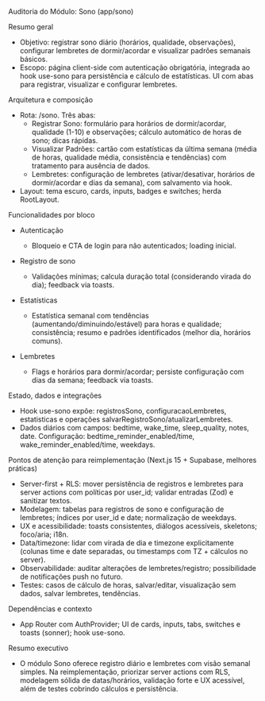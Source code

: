 Auditoria do Módulo: Sono (app/sono)

Resumo geral
- Objetivo: registrar sono diário (horários, qualidade, observações), configurar lembretes de dormir/acordar e visualizar padrões semanais básicos.
- Escopo: página client-side com autenticação obrigatória, integrada ao hook use-sono para persistência e cálculo de estatísticas. UI com abas para registrar, visualizar e configurar lembretes.

Arquitetura e composição
- Rota: /sono. Três abas:
  - Registrar Sono: formulário para horários de dormir/acordar, qualidade (1-10) e observações; cálculo automático de horas de sono; dicas rápidas.
  - Visualizar Padrões: cartão com estatísticas da última semana (média de horas, qualidade média, consistência e tendências) com tratamento para ausência de dados.
  - Lembretes: configuração de lembretes (ativar/desativar, horários de dormir/acordar e dias da semana), com salvamento via hook.
- Layout: tema escuro, cards, inputs, badges e switches; herda RootLayout.

Funcionalidades por bloco
- Autenticação
  - Bloqueio e CTA de login para não autenticados; loading inicial.

- Registro de sono
  - Validações mínimas; calcula duração total (considerando virada do dia); feedback via toasts.

- Estatísticas
  - Estatística semanal com tendências (aumentando/diminuindo/estável) para horas e qualidade; consistência; resumo e padrões identificados (melhor dia, horários comuns).

- Lembretes
  - Flags e horários para dormir/acordar; persiste configuração com dias da semana; feedback via toasts.

Estado, dados e integrações
- Hook use-sono expõe: registrosSono, configuracaoLembretes, estatisticas e operações salvarRegistroSono/atualizarLembretes.
- Dados diários com campos: bedtime, wake_time, sleep_quality, notes, date. Configuração: bedtime_reminder_enabled/time, wake_reminder_enabled/time, weekdays.

Pontos de atenção para reimplementação (Next.js 15 + Supabase, melhores práticas)
- Server-first + RLS: mover persistência de registros e lembretes para server actions com políticas por user_id; validar entradas (Zod) e sanitizar textos.
- Modelagem: tabelas para registros de sono e configuração de lembretes; índices por user_id e date; normalização de weekdays.
- UX e acessibilidade: toasts consistentes, diálogos acessíveis, skeletons; foco/aria; i18n.
- Data/timezone: lidar com virada de dia e timezone explicitamente (colunas time e date separadas, ou timestamps com TZ + cálculos no server).
- Observabilidade: auditar alterações de lembretes/registro; possibilidade de notificações push no futuro.
- Testes: casos de cálculo de horas, salvar/editar, visualização sem dados, salvar lembretes, tendências.

Dependências e contexto
- App Router com AuthProvider; UI de cards, inputs, tabs, switches e toasts (sonner); hook use-sono.

Resumo executivo
- O módulo Sono oferece registro diário e lembretes com visão semanal simples. Na reimplementação, priorizar server actions com RLS, modelagem sólida de datas/horários, validação forte e UX acessível, além de testes cobrindo cálculos e persistência.
